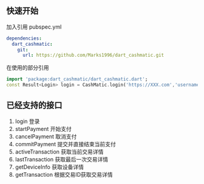 ## 快速开始
加入引用 pubspec.yml
```yml
dependencies:
  dart_cashmatic:
    git:
      url: https://github.com/Marks1996/dart_cashmatic.git
```

在使用的部分引用 

```dart
import 'package:dart_cashmatic/dart_cashmatic.dart';
const Result<Login> login = CashMatic.login('https://XXX.com','username','password');
```

## 已经支持的接口

1. login 登录
2. startPayment 开始支付
3. cancelPayment 取消支付
4. commitPayment 提交并直接结束当前支付
5. activeTransaction 获取当前交易详情
6. lastTransaction 获取最后一次交易详情
7. getDeviceInfo 获取设备详情
8. getTransaction 根据交易ID获取交易详情
